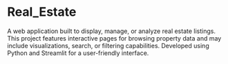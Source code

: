 # Real_Estate
A web application built to display, manage, or analyze real estate listings. This project features interactive pages for browsing property data and may include visualizations, search, or filtering capabilities. Developed using Python and Streamlit for a user-friendly interface.
